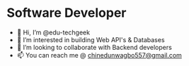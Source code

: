 # Software Developer
- 👋 Hi, I’m @edu-techgeek
- 👀 I’m interested in building Web API's & Databases
- 💞️ I’m looking to collaborate with Backend developers
- 📫 You can reach me @ chinedunwagbo557@gmail.com

<!---
edu-techgeek is a ✨ special ✨ repository because its `README.md` (this file) appears on your GitHub profile.
You can click the Preview link to take a look at your changes.
--->
